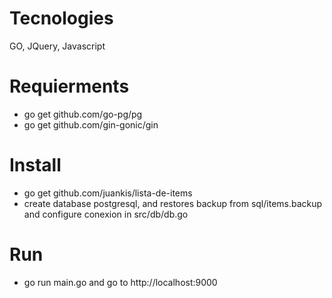 # Tecnologies
GO, JQuery, Javascript

# Requierments
- go get github.com/go-pg/pg
- go get github.com/gin-gonic/gin

# Install
- go get github.com/juankis/lista-de-items
- create database postgresql, and restores backup from sql/items.backup and configure conexion in src/db/db.go

# Run 
- go run main.go and go to http://localhost:9000
